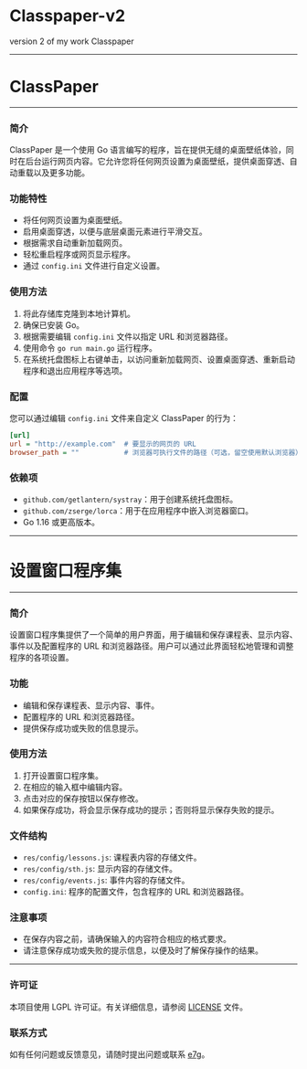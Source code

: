 # Classpaper-v2
 version 2 of my work Classpaper


---

# ClassPaper

---

### 简介

ClassPaper 是一个使用 Go 语言编写的程序，旨在提供无缝的桌面壁纸体验，同时在后台运行网页内容。它允许您将任何网页设置为桌面壁纸，提供桌面穿透、自动重载以及更多功能。

### 功能特性

- 将任何网页设置为桌面壁纸。
- 启用桌面穿透，以便与底层桌面元素进行平滑交互。
- 根据需求自动重新加载网页。
- 轻松重启程序或网页显示程序。
- 通过 `config.ini` 文件进行自定义设置。

### 使用方法

1. 将此存储库克隆到本地计算机。
2. 确保已安装 Go。
3. 根据需要编辑 `config.ini` 文件以指定 URL 和浏览器路径。
4. 使用命令 `go run main.go` 运行程序。
5. 在系统托盘图标上右键单击，以访问重新加载网页、设置桌面穿透、重新启动程序和退出应用程序等选项。

### 配置

您可以通过编辑 `config.ini` 文件来自定义 ClassPaper 的行为：

```ini
[url]
url = "http://example.com"  # 要显示的网页的 URL
browser_path = ""           # 浏览器可执行文件的路径（可选，留空使用默认浏览器）
```

### 依赖项

- `github.com/getlantern/systray`：用于创建系统托盘图标。
- `github.com/zserge/lorca`：用于在应用程序中嵌入浏览器窗口。
- Go 1.16 或更高版本。

---

# 设置窗口程序集

---

### 简介

设置窗口程序集提供了一个简单的用户界面，用于编辑和保存课程表、显示内容、事件以及配置程序的 URL 和浏览器路径。用户可以通过此界面轻松地管理和调整程序的各项设置。

### 功能

- 编辑和保存课程表、显示内容、事件。
- 配置程序的 URL 和浏览器路径。
- 提供保存成功或失败的信息提示。

### 使用方法

1. 打开设置窗口程序集。
2. 在相应的输入框中编辑内容。
3. 点击对应的保存按钮以保存修改。
4. 如果保存成功，将会显示保存成功的提示；否则将显示保存失败的提示。

### 文件结构

- `res/config/lessons.js`: 课程表内容的存储文件。
- `res/config/sth.js`: 显示内容的存储文件。
- `res/config/events.js`: 事件内容的存储文件。
- `config.ini`: 程序的配置文件，包含程序的 URL 和浏览器路径。

### 注意事项

- 在保存内容之前，请确保输入的内容符合相应的格式要求。
- 请注意保存成功或失败的提示信息，以便及时了解保存操作的结果。

---

### 许可证

本项目使用 LGPL 许可证。有关详细信息，请参阅 [LICENSE](LICENSE) 文件。

### 联系方式

如有任何问题或反馈意见，请随时提出问题或联系 [e7g](https://github.com/e7g/)。
